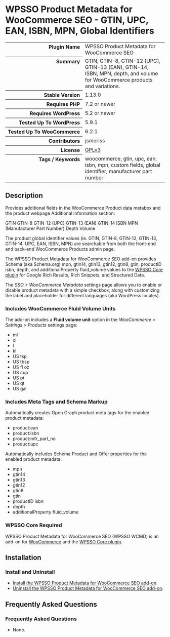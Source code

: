 <h1>WPSSO Product Metadata for WooCommerce SEO - GTIN, UPC, EAN, ISBN, MPN, Global Identifiers</h1>

<table>
<tr><th align="right" valign="top" nowrap>Plugin Name</th><td>WPSSO Product Metadata for WooCommerce SEO</td></tr>
<tr><th align="right" valign="top" nowrap>Summary</th><td>GTIN, GTIN-8, GTIN-12 (UPC), GTIN-13 (EAN), GTIN-14, ISBN, MPN, depth, and volume for WooCommerce products and variations.</td></tr>
<tr><th align="right" valign="top" nowrap>Stable Version</th><td>1.13.0</td></tr>
<tr><th align="right" valign="top" nowrap>Requires PHP</th><td>7.2 or newer</td></tr>
<tr><th align="right" valign="top" nowrap>Requires WordPress</th><td>5.2 or newer</td></tr>
<tr><th align="right" valign="top" nowrap>Tested Up To WordPress</th><td>5.9.1</td></tr>
<tr><th align="right" valign="top" nowrap>Tested Up To WooCommerce</th><td>6.2.1</td></tr>
<tr><th align="right" valign="top" nowrap>Contributors</th><td>jsmoriss</td></tr>
<tr><th align="right" valign="top" nowrap>License</th><td><a href="https://www.gnu.org/licenses/gpl.txt">GPLv3</a></td></tr>
<tr><th align="right" valign="top" nowrap>Tags / Keywords</th><td>woocommerce, gtin, upc, ean, isbn, mpn, custom fields, global identifier, manufacturer part number</td></tr>
</table>

<h2>Description</h2>

<!-- about -->

<p>Provides additional fields in the WooCommerce Product data metabox and the product webpage Additional information section:</p>

<p>GTIN
GTIN-8
GTIN-12 (UPC)
GTIN-13 (EAN)
GTIN-14
ISBN
MPN (Manufacturer Part Number)
Depth
Volume</p>

<p>The product global identifier values (ie. GTIN, GTIN-8, GTIN-12, GTIN-13, GTIN-14, UPC, EAN, ISBN, MPN) are searchable from both the front-end and back-end WooCommerce Products admin page.</p>

<p>The WPSSO Product Metadata for WooCommerce SEO add-on provides Schema (aka Schema.org) mpn, gtin14, gtin13, gtin12, gtin8, gtin, productID isbn, depth, and additionalProperty fluid_volume values to the <a href="https://wordpress.org/plugins/wpsso/">WPSSO Core plugin</a> for Google Rich Results, Rich Snippets, and Structured Data.</p>

<p>The <em>SSO &gt; WooCommerce Metadata</em> settings page allows you to enable or disable product metadata with a simple checkbox, along with customizing the label and placeholder for different languages (aka WordPress locales).</p>

<!-- /about -->

<h3>Includes WooCommerce Fluid Volume Units</h3>

<p>The add-on includes a <strong>Fluid volume unit</strong> option in the <em>WooCommerce &gt; Settings &gt; Products</em> settings page:</p>

<ul>
<li>ml</li>
<li>cl</li>
<li>l</li>
<li>kl</li>
<li>US tsp</li>
<li>US tbsp</li>
<li>US fl oz</li>
<li>US cup</li>
<li>US pt</li>
<li>US qt</li>
<li>US gal</li>
</ul>

<h3>Includes Meta Tags and Schema Markup</h3>

<p>Automatically creates Open Graph product meta tags for the enabled product metadata:</p>

<ul>
<li>product:ean</li>
<li>product:isbn</li>
<li>product:mfr_part_no</li>
<li>product:upc</li>
</ul>

<p>Automatically includes Schema Product and Offer properties for the enabled product metadata:</p>

<ul>
<li>mpn</li>
<li>gtin14</li>
<li>gtin13</li>
<li>gtin12</li>
<li>gtin8</li>
<li>gtin</li>
<li>productID isbn</li>
<li>depth</li>
<li>additionalProperty fluid_volume</li>
</ul>

<h3>WPSSO Core Required</h3>

<p>WPSSO Product Metadata for WooCommerce SEO (WPSSO WCMD) is an add-on for <a href="https://wordpress.org/plugins/woocommerce/">WooCommerce</a> and the <a href="https://wordpress.org/plugins/wpsso/">WPSSO Core plugin</a>.</p>

<h2>Installation</h2>

<h3 class="top">Install and Uninstall</h3>

<ul>
<li><a href="https://wpsso.com/docs/plugins/wpsso-wc-metadata/installation/install-the-plugin/">Install the WPSSO Product Metadata for WooCommerce SEO add-on</a>.</li>
<li><a href="https://wpsso.com/docs/plugins/wpsso-wc-metadata/installation/uninstall-the-plugin/">Uninstall the WPSSO Product Metadata for WooCommerce SEO add-on</a>.</li>
</ul>

<h2>Frequently Asked Questions</h2>

<h3 class="top">Frequently Asked Questions</h3>

<ul>
<li>None.</li>
</ul>

